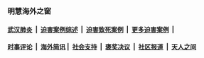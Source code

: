 
### 明慧海外之窗

####  [武汉肺炎](indexes/365.md?t=07152201) &nbsp;|&nbsp;  [迫害案例综述](indexes/328.md?t=07152201) &nbsp;|&nbsp; [迫害致死案例](indexes/277.md?t=07152201)  &nbsp;|&nbsp; [更多迫害案例](indexes/81.md?t=07152201)  &nbsp;|&nbsp; 
####  [时事评论](indexes/19.md?t=07152201) &nbsp;|&nbsp; [海外简讯](indexes/245.md?t=07152201)&nbsp;|&nbsp;  [社会支持](indexes/140.md?t=07152201) &nbsp;|&nbsp; [褒奖决议](indexes/282.md?t=07152201) &nbsp;|&nbsp; [社区报道](indexes/91.md?t=07152201)  &nbsp;|&nbsp; [天人之间](indexes/78.md?t=07152201) 

